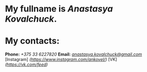 # My fullname is **_Anastasya Kovalchuck_**.

# My contacts:

**Phone:** _+375 33 6227820_
**Email:** *anastasya.kovalchuck@gmail.com*
[Instagram] _(https://www.instagram.com/ankovel/)_
[VK] _(https://vk.com/feed)_
